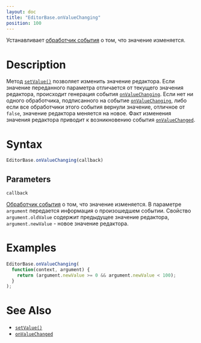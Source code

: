```yaml
---
layout: doc
title: "EditorBase.onValueChanging"
position: 100
---
```


Устанавливает [обработчик события](../../../KeyConcepts/Script/) о том, что значение изменяется.

# Description

Метод [`setValue()`](../EditorBase.setValue/) позволяет изменить значение редактора. Если значение
переданного параметра отличается от текущего значения редактора, происходит генерация события
[`onValueChanging`](../EditorBase.onValueChanging/). Если нет ни одного обработчика, подписанного
на событие [`onValueChanging`](../EditorBase.onValueChanging/), либо если все обработчики этого
события вернули значение, отличное от `false`, значение редактора меняется на новое. Факт изменения
значения редактора приводит к возникновению события [`onValueChanged`](../EditorBase.onValueChanged/).

# Syntax

```js
EditorBase.onValueChanging(callback)
```

## Parameters

`callback`

[Обработчик события](../../../KeyConcepts/Script/) о том, что значение изменяется. В параметре
`argument` передается информация о произошедшем событии. Свойство `argument.oldValue` содержит
предыдущее значение редактора, `argument.newValue` - новое значение редактора.

# Examples

```js
EditorBase.onValueChanging(
  function(context, argument) {
    return (argument.newValue >= 0 && argument.newValue < 100);
  }
);
```

# See Also

* [`setValue()`](../EditorBase.setValue/)
* [`onValueChanged`](../EditorBase.onValueChanged/)
